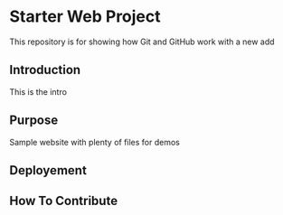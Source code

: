 # Starter Web Project

This repository is for showing how Git and GitHub work
with a new add

## Introduction
This is the intro

## Purpose

Sample website with plenty of files for demos

## Deployement

## How To Contribute
